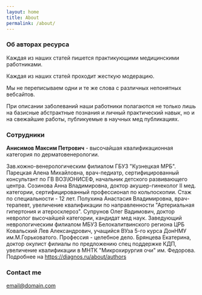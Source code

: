 ```yaml
---
layout: home
title: About
permalink: /about/
---
```




### Об авторах ресурса

Каждая из наших статей пишется практикующими медицинскими работниками.

Каждая из наших статей проходит  жесткую модерацию. 

Мы не переписываем одни и те же слова с различных непонятных вебсайтов.

При описании заболеваний наши работники полагаются не только лишь  на базисные абстрактные познания и личный практический навык, но и на свежайшие работы, публикуемые в научных мед публикациях.

### Сотрудники

**Анисимов Максим Петрович** - высочайшая квалификационная категория по дерматовенерологии.

 Зав.кожно-венерологическим филиалом ГБУЗ "Кузнецкая МРБ".
Парецкая Алена Михайловна, врач-педиатр, сертифицированный консультант по ГВ ВОЗ\ЮНИСЕФ, начальник детского развивающего центра.
Созинова Анна Владимировна, доктор акушер-гинеколог II мед. категории, сертифицированный профессионал по кольпоскопии. Стаж по специальности - 12 лет.
Полухина Анастасия Владимировна, врач-терапевт, увеличение квалификации по направленности "Артериальная гипертония и атеросклероз".
Супрунов Олег Вадимович, доктор невролог высочайшей категории, кандидат мед наук. Заведующий неврологическим филиалом МБУЗ Белокалитвинского региона ЦРБ
Ковальский Лев Александрович, учащийся ВУза 5-го курса ДонНМУ им.М.Горьковатого. Профессия - целебное дело.
Брянцева Екатерина, доктор окулист филиалы по предложению спец поддержке КДП, увеличение квалификации в МНТК "Микрохирургия очи" им. Федорова.
Подробнее на https://diagnos.ru/about/authors

### Contact me

[email@domain.com](mailto:email@domain.com)